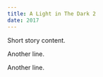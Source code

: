 ```yaml
---
title: A Light in The Dark 2
date: 2017
---
```


Short story content.

Another line.

Another line.

